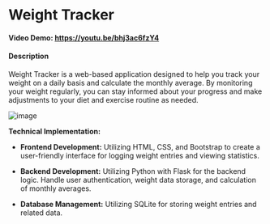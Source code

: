 # Weight Tracker

#### Video Demo: https://youtu.be/bhj3ac6fzY4

#### Description

Weight Tracker is a web-based application designed to help you track your weight on a daily basis and calculate the monthly average. By monitoring your weight regularly, you can stay informed about your progress and make adjustments to your diet and exercise routine as needed.

![image](https://github.com/aras72h/weight-tracker/assets/43763536/849480dd-5373-453f-aa8c-0f061f46027e)


**Technical Implementation:**

- **Frontend Development:** Utilizing HTML, CSS, and Bootstrap to create a user-friendly interface for logging weight entries and viewing statistics.

- **Backend Development:** Utilizing Python with Flask for the backend logic. Handle user authentication, weight data storage, and calculation of monthly averages.

- **Database Management:** Utilizing SQLite for storing weight entries and related data.
